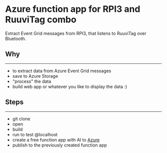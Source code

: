 ﻿# Azure function app for RPI3 and RuuviTag combo

Extract Event Grid messages from RPI3, that listens to RuuviTag over Bluetooth.

## Why
---

- to extract data from Azure Event Grid messages
- save to Azure Storage
- "process" the data
- build web app or whatever you like to display the data :)

## Steps
---

- git clone
- open
- build
- run to test @localhost
- create a free function app with AI to [Azure](https://portal.azure.com)
- publish to the previously created function app